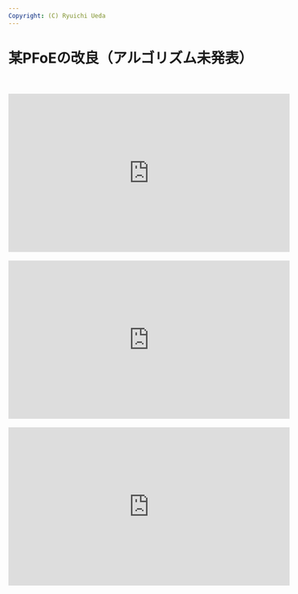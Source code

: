 ```yaml
---
Copyright: (C) Ryuichi Ueda
---
```



# 某PFoEの改良（アルゴリズム未発表）
<br />
<br />
<iframe width="560" height="315" src="https://www.youtube.com/embed/zm0gP6o09lM" frameborder="0" allowfullscreen></iframe><br />
<br />
<iframe width="560" height="315" src="https://www.youtube.com/embed/0JTNi0STv3Q" frameborder="0" allowfullscreen></iframe><br />
<br />
<iframe width="560" height="315" src="https://www.youtube.com/embed/zWNELEoIrQI" frameborder="0" allowfullscreen></iframe><br />
<br />

